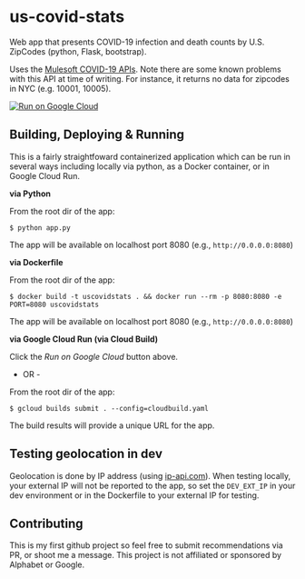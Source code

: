 # us-covid-stats
Web app that presents COVID-19 infection and death counts by U.S. ZipCodes (python, Flask, bootstrap).

Uses the [Mulesoft COVID-19 APIs](https://www.mulesoft.com/exchange/68ef9520-24e9-4cf2-b2f5-620025690913/covid19-data-tracking-api/). Note there are some known problems with this API at time of writing. For instance, it returns no data for zipcodes in NYC (e.g. 10001, 10005).

[![Run on Google Cloud](https://deploy.cloud.run/button.svg)](https://deploy.cloud.run)

## Building, Deploying & Running
This is a fairly straightfoward containerized application which can be run in several ways including locally via python, as a Docker container, or in Google Cloud Run.

**via Python**

From the root dir of the app:

`$ python app.py`

The app will be available on localhost port 8080 (e.g., `http://0.0.0.0:8080`)

**via Dockerfile**

From the root dir of the app:

`$ docker build -t uscovidstats . && docker run --rm -p 8080:8080 -e PORT=8080 uscovidstats`

The app will be available on localhost port 8080 (e.g., `http://0.0.0.0:8080`)

**via Google Cloud Run (via Cloud Build)**

Click the *Run on Google Cloud* button above.

- OR -

From the root dir of the app:

`$ gcloud builds submit . --config=cloudbuild.yaml`

The build results will provide a unique URL for the app.

## Testing geolocation in dev
Geolocation is done by IP address (using [ip-api.com](https://ip-api.com)). When testing locally, your external IP will not be reported to the app, so 
set the `DEV_EXT_IP` in your dev environment or in the Dockerfile to your external IP for testing.

## Contributing
This is my first github project so feel free to submit recommendations via PR, or shoot me a message.
This project is not affiliated or sponsored by Alphabet or Google.
